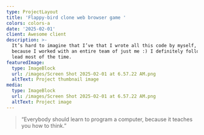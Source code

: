 ```yaml
---
type: ProjectLayout
title: 'Flappy-bird clone web browser game '
colors: colors-a
date: '2025-02-01'
client: Awesome client
description: >-
  It’s hard to imagine that I’ve that I wrote all this code by myself, probably
  because I worked with an entire team of just me :) I definitely followed my
  lead most of the time.
featuredImage:
  type: ImageBlock
  url: /images/Screen Shot 2025-02-01 at 6.57.22 AM.png
  altText: Project thumbnail image
media:
  type: ImageBlock
  url: /images/Screen Shot 2025-02-01 at 6.57.22 AM.png
  altText: Project image
---
```



> “Everybody should learn to program a computer, because it teaches you how to think.”

